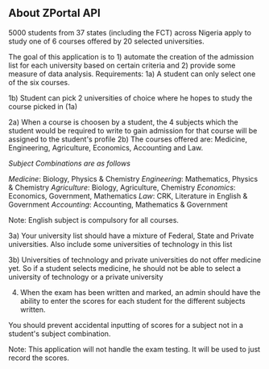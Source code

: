 
## About ZPortal API

5000 students from 37 states (including the FCT) across Nigeria apply to study one of 6 courses offered by 20 selected universities.

The goal of this application is to 1) automate the creation of the admission list for each university based on certain criteria and 2) provide some measure of data analysis.
Requirements:
1a) A student can only select one of the six courses.

1b) Student can pick 2 universities of choice where he hopes to study the course picked in (1a)

2a) When a course is choosen by a student, the 4 subjects which the student would be required to write to gain admission for that course will be assigned to the student's profile
2b) The courses offered are: Medicine, Engineering, Agriculture, Economics, Accounting and Law.

*Subject Combinations are as follows*

*Medicine*: Biology, Physics & Chemistry
*Engineering*: Mathematics, Physics & Chemistry
*Agriculture*: Biology, Agriculture, Chemistry
*Economics*: Economics, Government, Mathematics
*Law*: CRK, Literature in English & Government
*Accounting*: Accounting, Mathematics & Government 

Note: English subject is compulsory for all courses.

3a) Your university list should have a mixture of Federal, State and Private universities. Also include some universities of technology in this list

3b) Universities of technology and private universities do not offer medicine yet. So if a student selects medicine, he should not be able to select a university of technology or a private university

4) When the exam has been written and marked, an admin should have the ability to enter the scores for each student for the different subjects written.

You should prevent accidental inputting of scores for a subject not in a student's subject combination.

Note: This application will not handle the exam testing. It will be used to just record the scores.


